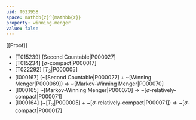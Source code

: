 ```yaml
---
uid: T023958
space: mathbb{z}^{mathbb{z}}
property: winning-menger
value: false
---
```

[[Proof]]

* [T015239] [Second Countable|P000027]
* [T015234] [$\sigma$-compact|P000017]
* [T022292] [$T_3$|P000005]
* [I000167] (~[Second Countable|P000027] + ~[Winning Menger|P000069]) => ~[Markov-Winning Menger|P000070]
* [I000165] ~[Markov-Winning Menger|P000070] => ~[$\sigma$-relatively-compact|P000071]
* [I000164] (~[$T_3$|P000005] + ~[$\sigma$-relatively-compact|P000071]) => ~[$\sigma$-compact|P000017]

